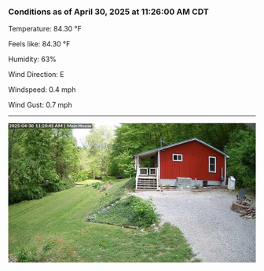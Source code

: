 ### Conditions as of April 30, 2025 at 11:26:00 AM CDT 

Temperature: 84.30 &deg;F

Feels like: 84.30 &deg;F

Humidity: 63%

Wind Direction: E

Windspeed: 0.4 mph

Wind Gust: 0.7 mph

---

<img src="./images/latest.jpeg"/>

